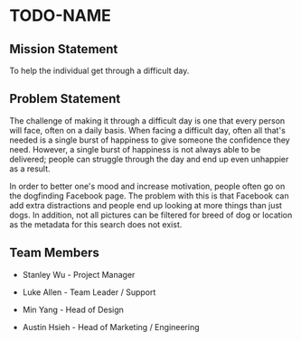 # TODO-NAME

## Mission Statement
To help the individual get through a difficult day.

## Problem Statement
The challenge of making it through a difficult day is one that every person will face, often on a daily basis. When facing a difficult day, often all that's needed is a single burst of happiness to give someone the confidence they need. However, a single burst of happiness is not always able to be delivered; people can struggle through the day and end up even unhappier as a result.

In order to better one's mood and increase motivation, people often go on the dogfinding Facebook page. The problem with this is that
Facebook can add extra distractions and people end up looking at more things than just dogs. In addition, not all pictures can be filtered for breed of dog or location as the metadata for this search does not exist.

## Team Members
* Stanley Wu - Project Manager

* Luke Allen - Team Leader / Support

* Min Yang - Head of Design

* Austin Hsieh - Head of Marketing / Engineering
